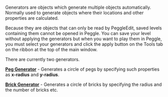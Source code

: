 Generators are objects which generate multiple objects automatically. Normally used to generate objects where their locations and other properties are calculated.

Because they are objects that can only be read by PeggleEdit, saved levels containing them cannot be opened in Peggle. You can save your level without applying the generators but when you want to play them in Peggle, you must select your generators and click the apply button on the Tools tab on the ribbon at the top of the main window.

There are currently two generators.

**[Peg Generator](PegGenerators.md)** - Generates a circle of pegs by specifying such properties as **x-radius** and **y-radius**.

**[Brick Generator](BrickGenerators.md)** - Generates a circle of bricks by specifying the radius and the number of bricks etc.